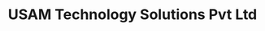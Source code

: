 ---
title: "USAM Technology Solutions Pvt Ltd"
url: /chennai/usam-technology-solutions-pvt-ltd/
shop: computer
---